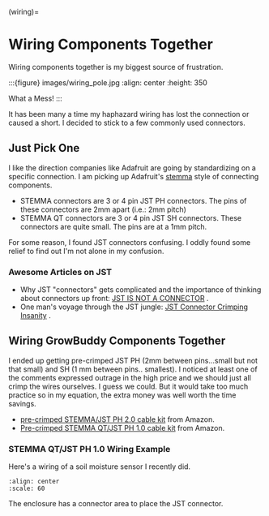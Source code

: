 (wiring)=

# Wiring Components Together

Wiring components together is my biggest source of frustration.  

:::{figure} images/wiring_pole.jpg
:align: center
:height: 350

What a Mess!
:::


It has been many a time my haphazard wiring has lost the connection or caused a short.  I decided to stick to a few commonly used connectors.

## Just Pick One

I like the direction companies like Adafruit are going by standardizing on a specific connection.  I am picking up Adafruit's  [stemma](https://learn.adafruit.com/introducing-adafruit-stemma-qt)  style of connecting components.
- STEMMA connectors are 3 or 4 pin JST PH connectors.  The pins of these connectors are 2mm apart (i.e.: 2mm pitch)
- STEMMA QT connectors are 3 or 4 pin JST SH connectors.  These connectors are quite small.  The pins are at a 1mm pitch.

For some reason, I found JST connectors confusing.  I oddly found some relief to find out I'm not alone in my confusion.

### Awesome Articles on JST

- Why JST "connectors" gets complicated and the importance of thinking about connectors up front: [JST IS NOT A CONNECTOR](https://hackaday.com/2017/12/27/jst-is-not-a-connector/) .
- One man's voyage through the JST jungle:  [JST Connector Crimping Insanity](https://iotexpert.com/jst-connector-crimping-insanity/) .


## Wiring GrowBuddy Components Together

I ended up getting pre-crimped JST PH (2mm between pins...small but not that small) and SH (1 mm between pins.. smallest).  I noticed at least one of the comments expressed outrage in the high price and we should just all crimp the wires ourselves.  I guess we could.  But it would take too much practice so in my equation, the extra money was well worth the time savings.
- [pre-crimped STEMMA/JST PH 2.0 cable kit](https://amzn.to/3SLurIX) from Amazon.
- [Pre-crimped STEMMA QT/JST PH 1.0 cable kit](https://amzn.to/3MyOCrV) from Amazon.


### STEMMA QT/JST PH 1.0 Wiring Example

Here's a wiring of a soil moisture sensor I recently did.

```{image} images/soil_moisture.jpg
:align: center
:scale: 60
```

The enclosure has a connector area to place the JST connector.
